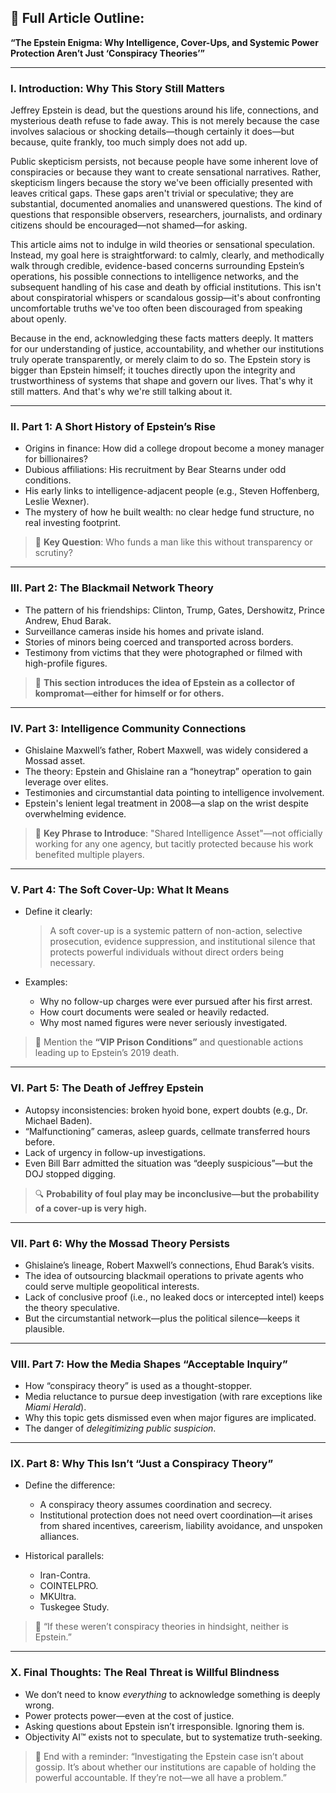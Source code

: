 ## 🧱 Full Article Outline:

**“The Epstein Enigma: Why Intelligence, Cover-Ups, and Systemic Power Protection Aren’t Just ‘Conspiracy Theories’”**

---

### I. **Introduction: Why This Story Still Matters**

Jeffrey Epstein is dead, but the questions around his life, connections, and mysterious death refuse to fade away. This is not merely because the case involves salacious or shocking details—though certainly it does—but because, quite frankly, too much simply does not add up.

Public skepticism persists, not because people have some inherent love of conspiracies or because they want to create sensational narratives. Rather, skepticism lingers because the story we've been officially presented with leaves critical gaps. These gaps aren't trivial or speculative; they are substantial, documented anomalies and unanswered questions. The kind of questions that responsible observers, researchers, journalists, and ordinary citizens should be encouraged—not shamed—for asking.

This article aims not to indulge in wild theories or sensational speculation. Instead, my goal here is straightforward: to calmly, clearly, and methodically walk through credible, evidence-based concerns surrounding Epstein’s operations, his possible connections to intelligence networks, and the subsequent handling of his case and death by official institutions. This isn't about conspiratorial whispers or scandalous gossip—it's about confronting uncomfortable truths we've too often been discouraged from speaking about openly.

Because in the end, acknowledging these facts matters deeply. It matters for our understanding of justice, accountability, and whether our institutions truly operate transparently, or merely claim to do so. The Epstein story is bigger than Epstein himself; it touches directly upon the integrity and trustworthiness of systems that shape and govern our lives. That's why it still matters. And that's why we're still talking about it.

---

### II. **Part 1: A Short History of Epstein’s Rise**

* Origins in finance: How did a college dropout become a money manager for billionaires?
* Dubious affiliations: His recruitment by Bear Stearns under odd conditions.
* His early links to intelligence-adjacent people (e.g., Steven Hoffenberg, Leslie Wexner).
* The mystery of how he built wealth: no clear hedge fund structure, no real investing footprint.

> 🎯 **Key Question**: Who funds a man like this without transparency or scrutiny?

---

### III. **Part 2: The Blackmail Network Theory**

* The pattern of his friendships: Clinton, Trump, Gates, Dershowitz, Prince Andrew, Ehud Barak.
* Surveillance cameras inside his homes and private island.
* Stories of minors being coerced and transported across borders.
* Testimony from victims that they were photographed or filmed with high-profile figures.

> 📸 **This section introduces the idea of Epstein as a collector of kompromat—either for himself or for others.**

---

### IV. **Part 3: Intelligence Community Connections**

* Ghislaine Maxwell’s father, Robert Maxwell, was widely considered a Mossad asset.
* The theory: Epstein and Ghislaine ran a “honeytrap” operation to gain leverage over elites.
* Testimonies and circumstantial data pointing to intelligence involvement.
* Epstein's lenient legal treatment in 2008—a slap on the wrist despite overwhelming evidence.

> 🧠 **Key Phrase to Introduce**: "Shared Intelligence Asset"—not officially working for any one agency, but tacitly protected because his work benefited multiple players.

---

### V. **Part 4: The Soft Cover-Up: What It Means**

* Define it clearly:

  > A soft cover-up is a systemic pattern of non-action, selective prosecution, evidence suppression, and institutional silence that protects powerful individuals without direct orders being necessary.

* Examples:

  * Why no follow-up charges were ever pursued after his first arrest.
  * How court documents were sealed or heavily redacted.
  * Why most named figures were never seriously investigated.

> 🧾 Mention the **“VIP Prison Conditions”** and questionable actions leading up to Epstein’s 2019 death.

---

### VI. **Part 5: The Death of Jeffrey Epstein**

* Autopsy inconsistencies: broken hyoid bone, expert doubts (e.g., Dr. Michael Baden).
* “Malfunctioning” cameras, asleep guards, cellmate transferred hours before.
* Lack of urgency in follow-up investigations.
* Even Bill Barr admitted the situation was “deeply suspicious”—but the DOJ stopped digging.

> 🔍 **Probability of foul play may be inconclusive—but the probability of a cover-up is very high.**

---

### VII. **Part 6: Why the Mossad Theory Persists**

* Ghislaine’s lineage, Robert Maxwell’s connections, Ehud Barak’s visits.
* The idea of outsourcing blackmail operations to private agents who could serve multiple geopolitical interests.
* Lack of conclusive proof (i.e., no leaked docs or intercepted intel) keeps the theory speculative.
* But the circumstantial network—plus the political silence—keeps it plausible.

---

### VIII. **Part 7: How the Media Shapes “Acceptable Inquiry”**

* How “conspiracy theory” is used as a thought-stopper.
* Media reluctance to pursue deep investigation (with rare exceptions like *Miami Herald*).
* Why this topic gets dismissed even when major figures are implicated.
* The danger of *delegitimizing public suspicion*.

---

### IX. **Part 8: Why This Isn’t “Just a Conspiracy Theory”**

* Define the difference:

  * A conspiracy theory assumes coordination and secrecy.
  * Institutional protection does not need overt coordination—it arises from shared incentives, careerism, liability avoidance, and unspoken alliances.
* Historical parallels:

  * Iran-Contra.
  * COINTELPRO.
  * MKUltra.
  * Tuskegee Study.

> 🚨 “If these weren’t conspiracy theories in hindsight, neither is Epstein.”

---

### X. **Final Thoughts: The Real Threat is Willful Blindness**

* We don’t need to know *everything* to acknowledge something is deeply wrong.
* Power protects power—even at the cost of justice.
* Asking questions about Epstein isn’t irresponsible. Ignoring them is.
* Objectivity AI™ exists not to speculate, but to systematize truth-seeking.

> 🧠 End with a reminder: “Investigating the Epstein case isn’t about gossip. It’s about whether our institutions are capable of holding the powerful accountable. If they’re not—we all have a problem.”
